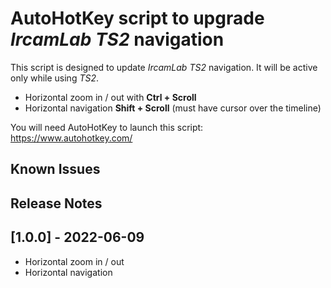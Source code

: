 # AutoHotKey script to upgrade _IrcamLab TS2_ navigation

This script is designed to update _IrcamLab TS2_ navigation. It will be active only while using _TS2_.

 - Horizontal zoom in / out with __Ctrl + Scroll__
 - Horizontal navigation __Shift + Scroll__ (must have cursor over the timeline)

You will need AutoHotKey to launch this script:
https://www.autohotkey.com/

## Known Issues

## Release Notes

## [1.0.0] - 2022-06-09
- Horizontal zoom in / out
- Horizontal navigation